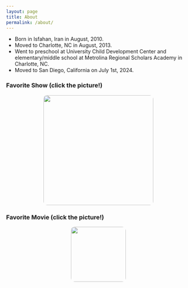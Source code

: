 ```yaml
---
layout: page
title: About
permalink: /about/
---
```


- Born in Isfahan, Iran in August, 2010.
- Moved to Charlotte, NC in August, 2013.
- Went to preschool at University Child Development Center and elementary/middle school at Metrolina Regional Scholars Academy in Charlotte, NC.
- Moved to San Diego, California on July 1st, 2024.

<h3>Favorite Show (click the picture!)</h3>
<!-- Link to the favorite show -->
<a href="https://www.disneyplus.com/browse/entity-95ffc9f8-bb94-486c-b2bb-8a817f326b51?distributionPartner=google" style="text-decoration: none;">
  <img src="https://i.imgur.com/Ah97P2E.jpeg" style="width: 300px; height: auto; border-radius: 10px; display: block; margin: 0 auto;">
</a>


<h3>Favorite Movie (click the picture!)</h3>
<!-- Link to the favorite movie -->
<a href="https://www.disneyplus.com/browse/entity-46af23cb-79bc-4e57-90c0-1fc9661f8afe" style="text-decoration: none;">
  <img src="https://i.imgur.com/TmVKEXX.jpeg" style="width: 150px; height: auto; border-radius: 10px; display: block; margin: 0 auto;">
</a>
